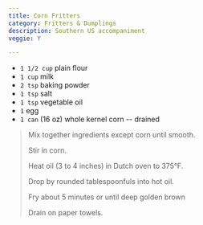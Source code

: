 ```yaml
---
title: Corn Fritters 
category: Fritters & Dumplings
description: Southern US accompaniment 
veggie: Y

--- 
```

* `1 1/2 cup` plain flour
* `1 cup` milk
* `2 tsp` baking powder
* `1 tsp` salt
* `1 tsp` vegetable oil
* `1` egg
* `1 can` (16 oz) whole kernel corn -- drained
 
> Mix together ingredients except corn until smooth.
>
> Stir in corn.
>
> Heat oil (3 to 4 inches) in Dutch oven to 375°F.
>
> Drop by rounded tablespoonfuls into hot oil.
>
> Fry about 5 minutes or until deep golden brown
>
> Drain on paper towels.

